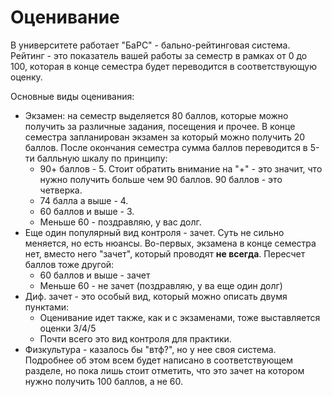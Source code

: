 # Оценивание
В университете работает "БаРС" - бально-рейтинговая система.
Рейтинг - это показатель вашей работы за семестр в рамках от 0 до 100, которая в конце семестра будет переводится в соответствующую оценку.

Основные виды оценивания:
- Экзамен: на семестр выделяется 80 баллов, которые можно получить за различные задания, посещения и прочее. В конце семестра запланирован экзамен за который можно получить 20 баллов. После окончания семестра сумма баллов переводится в 5-ти балльную шкалу по принципу:
  - 90+ баллов - 5. Стоит обратить внимание на "+" - это значит, что нужно получить больше чем 90 баллов. 90 баллов - это четверка.
  - 74 балла а выше - 4.
  - 60 баллов и выше - 3.
  - Меньше 60 - поздравляю, у вас долг.
- Еще один популярный вид контроля - зачет. Суть не сильно меняется, но есть нюансы. Во-первых, экзамена в конце семестра нет, вместо него "зачет", который проводят __не всегда__. Пересчет баллов тоже другой:
  - 60 баллов и выше - зачет
  - Меньше 60 - не зачет (поздравляю, у ва еще один долг)
- Диф. зачет - это особый вид, который можно описать двумя пунктами:
  - Оценивание идет также, как и с экзаменами, тоже выставляется оценки 3/4/5
  - Почти всего это вид контроля для практики.
- Физкультура - казалось бы "втф?", но у нее своя система. Подробнее об этом всем будет написано в соответствующем разделе, но пока лишь стоит отметить, что это зачет на котором нужно получить 100 баллов, а не 60. 
